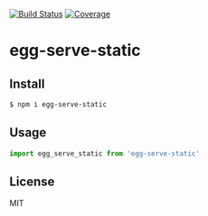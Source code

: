 [![Build Status](https://travis-ci.org/kaelzhang/egg-serve-static.svg?branch=master)](https://travis-ci.org/kaelzhang/egg-serve-static)
[![Coverage](https://codecov.io/gh/kaelzhang/egg-serve-static/branch/master/graph/badge.svg)](https://codecov.io/gh/kaelzhang/egg-serve-static)
<!-- optional appveyor tst
[![Windows Build Status](https://ci.appveyor.com/api/projects/status/github/kaelzhang/egg-serve-static?branch=master&svg=true)](https://ci.appveyor.com/project/kaelzhang/egg-serve-static)
-->
<!-- optional npm version
[![NPM version](https://badge.fury.io/js/egg-serve-static.svg)](http://badge.fury.io/js/egg-serve-static)
-->
<!-- optional npm downloads
[![npm module downloads per month](http://img.shields.io/npm/dm/egg-serve-static.svg)](https://www.npmjs.org/package/egg-serve-static)
-->
<!-- optional dependency status
[![Dependency Status](https://david-dm.org/kaelzhang/egg-serve-static.svg)](https://david-dm.org/kaelzhang/egg-serve-static)
-->

# egg-serve-static

<!-- description -->

## Install

```sh
$ npm i egg-serve-static
```

## Usage

```js
import egg_serve_static from 'egg-serve-static'
```

## License

MIT
